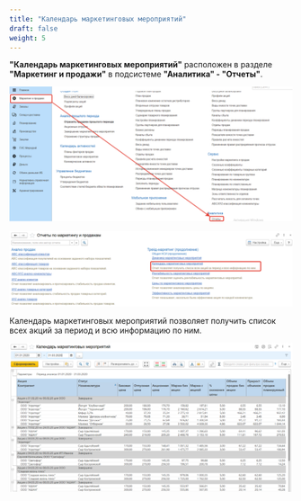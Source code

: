 ```yaml
---
title: "Календарь маркетинговых мероприятий"
draft: false
weight: 5
---
```


**"Календарь маркетинговых мероприятий"** расположен в разделе **"Маркетинг и продажи"** в подсистеме **"Аналитика" - "Отчеты"**.

[![1][1]][1]

[![2][2]][2]

Календарь маркетинговых мероприятий позволяет получить список всех акций за период и всю информацию по ним.

[![3][3]][3]

[1]: 1.png
[2]: 2.png
[3]: 3.png
